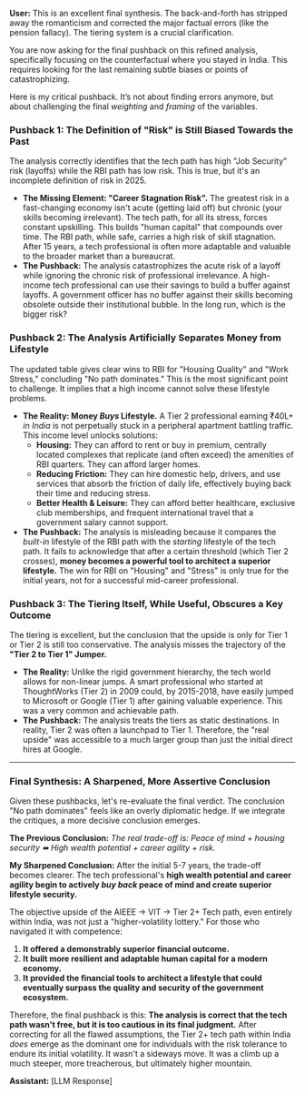 **User:**
This is an excellent final synthesis. The back-and-forth has stripped away the romanticism and corrected the major factual errors (like the pension fallacy). The tiering system is a crucial clarification.

You are now asking for the final pushback on this refined analysis, specifically focusing on the counterfactual where you stayed in India. This requires looking for the last remaining subtle biases or points of catastrophizing.

Here is my critical pushback. It’s not about finding errors anymore, but about challenging the final *weighting* and *framing* of the variables.

### Pushback 1: The Definition of "Risk" is Still Biased Towards the Past

The analysis correctly identifies that the tech path has high "Job Security" risk (layoffs) while the RBI path has low risk. This is true, but it's an incomplete definition of risk in 2025.

* **The Missing Element: "Career Stagnation Risk".** The greatest risk in a fast-changing economy isn't acute (getting laid off) but chronic (your skills becoming irrelevant). The tech path, for all its stress, forces constant upskilling. This builds "human capital" that compounds over time. The RBI path, while safe, carries a high risk of skill stagnation. After 15 years, a tech professional is often more adaptable and valuable to the broader market than a bureaucrat.
* **The Pushback:** The analysis catastrophizes the acute risk of a layoff while ignoring the chronic risk of professional irrelevance. A high-income tech professional can use their savings to build a buffer against layoffs. A government officer has no buffer against their skills becoming obsolete outside their institutional bubble. In the long run, which is the bigger risk?

### Pushback 2: The Analysis Artificially Separates Money from Lifestyle

The updated table gives clear wins to RBI for "Housing Quality" and "Work Stress," concluding "No path dominates." This is the most significant point to challenge. It implies that a high income cannot solve these lifestyle problems.

* **The Reality: Money *Buys* Lifestyle.** A Tier 2 professional earning ₹40L+ *in India* is not perpetually stuck in a peripheral apartment battling traffic. This income level unlocks solutions:
    * **Housing:** They can afford to rent or buy in premium, centrally located complexes that replicate (and often exceed) the amenities of RBI quarters. They can afford larger homes.
    * **Reducing Friction:** They can hire domestic help, drivers, and use services that absorb the friction of daily life, effectively buying back their time and reducing stress.
    * **Better Health & Leisure:** They can afford better healthcare, exclusive club memberships, and frequent international travel that a government salary cannot support.
* **The Pushback:** The analysis is misleading because it compares the *built-in* lifestyle of the RBI path with the *starting* lifestyle of the tech path. It fails to acknowledge that after a certain threshold (which Tier 2 crosses), **money becomes a powerful tool to architect a superior lifestyle.** The win for RBI on "Housing" and "Stress" is only true for the initial years, not for a successful mid-career professional.

### Pushback 3: The Tiering Itself, While Useful, Obscures a Key Outcome

The tiering is excellent, but the conclusion that the upside is only for Tier 1 or Tier 2 is still too conservative. The analysis misses the trajectory of the **"Tier 2 to Tier 1" Jumper.**

* **The Reality:** Unlike the rigid government hierarchy, the tech world allows for non-linear jumps. A smart professional who started at ThoughtWorks (Tier 2) in 2009 could, by 2015-2018, have easily jumped to Microsoft or Google (Tier 1) after gaining valuable experience. This was a very common and achievable path.
* **The Pushback:** The analysis treats the tiers as static destinations. In reality, Tier 2 was often a launchpad to Tier 1. Therefore, the "real upside" was accessible to a much larger group than just the initial direct hires at Google.

---

### Final Synthesis: A Sharpened, More Assertive Conclusion

Given these pushbacks, let's re-evaluate the final verdict. The conclusion "No path dominates" feels like an overly diplomatic hedge. If we integrate the critiques, a more decisive conclusion emerges.

**The Previous Conclusion:** *The real trade-off is: Peace of mind + housing security ⬌ High wealth potential + career agility + risk.*

**My Sharpened Conclusion:** After the initial 5-7 years, the trade-off becomes clearer. The tech professional's **high wealth potential and career agility begin to actively *buy back* peace of mind and create superior lifestyle security.**

The objective upside of the AIEEE → VIT → Tier 2+ Tech path, even entirely within India, was not just a "higher-volatility lottery." For those who navigated it with competence:

1.  **It offered a demonstrably superior financial outcome.**
2.  **It built more resilient and adaptable human capital for a modern economy.**
3.  **It provided the financial tools to architect a lifestyle that could eventually surpass the quality and security of the government ecosystem.**

Therefore, the final pushback is this: **The analysis is correct that the tech path wasn't free, but it is too cautious in its final judgment.** After correcting for all the flawed assumptions, the Tier 2+ tech path within India *does* emerge as the dominant one for individuals with the risk tolerance to endure its initial volatility. It wasn't a sideways move. It was a climb up a much steeper, more treacherous, but ultimately higher mountain.

**Assistant:**
[LLM Response]

